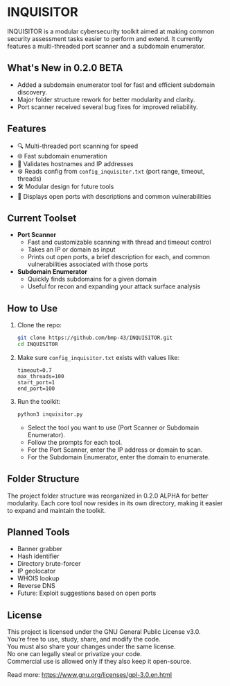 # INQUISITOR

INQUISITOR is a modular cybersecurity toolkit aimed at making common security assessment tasks easier to perform and extend. It currently features a multi-threaded port scanner and a subdomain enumerator.

## What's New in 0.2.0 BETA

- Added a subdomain enumerator tool for fast and efficient subdomain discovery.
- Major folder structure rework for better modularity and clarity.
- Port scanner received several bug fixes for improved reliability.

## Features

- 🔍 Multi-threaded port scanning for speed
- 🌐 Fast subdomain enumeration
- 🧠 Validates hostnames and IP addresses
- ⚙️ Reads config from `config_inquisitor.txt` (port range, timeout, threads)
- 🛠️ Modular design for future tools
- 📝 Displays open ports with descriptions and common vulnerabilities

## Current Toolset

- **Port Scanner**
  - Fast and customizable scanning with thread and timeout control
  - Takes an IP or domain as input
  - Prints out open ports, a brief description for each, and common vulnerabilities associated with those ports
- **Subdomain Enumerator**
  - Quickly finds subdomains for a given domain
  - Useful for recon and expanding your attack surface analysis

## How to Use

1. Clone the repo:
    ```bash
    git clone https://github.com/bmp-43/INQUISITOR.git
    cd INQUISITOR
    ```

2. Make sure `config_inquisitor.txt` exists with values like:
    ```
    timeout=0.7
    max_threads=100
    start_port=1
    end_port=100
    ```

3. Run the toolkit:
    ```bash
    python3 inquisitor.py
    ```

    - Select the tool you want to use (Port Scanner or Subdomain Enumerator).
    - Follow the prompts for each tool.
    - For the Port Scanner, enter the IP address or domain to scan.
    - For the Subdomain Enumerator, enter the domain to enumerate.

## Folder Structure

The project folder structure was reorganized in 0.2.0 ALPHA for better modularity. Each core tool now resides in its own directory, making it easier to expand and maintain the toolkit.

## Planned Tools

- Banner grabber
- Hash identifier
- Directory brute-forcer
- IP geolocator
- WHOIS lookup
- Reverse DNS
- Future: Exploit suggestions based on open ports

## License

This project is licensed under the GNU General Public License v3.0.  
You’re free to use, study, share, and modify the code.  
You must also share your changes under the same license.  
No one can legally steal or privatize your code.  
Commercial use is allowed only if they also keep it open-source.

Read more: https://www.gnu.org/licenses/gpl-3.0.en.html

